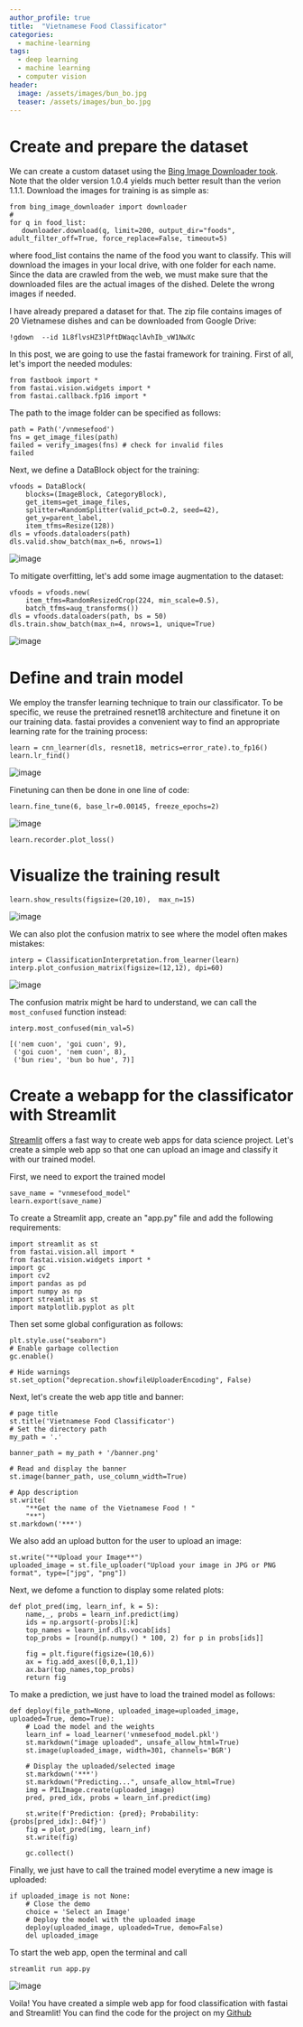 ```yaml
---
author_profile: true
title:  "Vietnamese Food Classificator"
categories:
  - machine-learning
tags:
  - deep learning
  - machine learning
  - computer vision
header:
  image: /assets/images/bun_bo.jpg
  teaser: /assets/images/bun_bo.jpg
---
```


# Create and prepare the dataset
We can create a custom dataset using the [Bing Image Downloader took](https://github.com/gurugaurav/bing_image_downloader). Note that the older version 1.0.4 yields much better result than the verion 1.1.1. Download the images for training is as simple as:


```
from bing_image_downloader import downloader
#
for q in food_list:
   downloader.download(q, limit=200, output_dir="foods", adult_filter_off=True, force_replace=False, timeout=5)
```
where food_list contains the name of the food you want to classify. This will download the images in your local drive, with one folder for each name. Since the data are crawled from the web, we must make sure that the downloaded files are the actual images of the dished. Delete the wrong images if needed.

I have already prepared a dataset for that. The zip file contains images of 20 Vietnamese dishes and can be downloaded from Google Drive:
```
!gdown  --id 1L8flvsHZ3lPftDWaqclAvhIb_vW1NwXc
```

In this post, we are going to use the fastai framework for training. First of all, let's import the needed modules:
```
from fastbook import *
from fastai.vision.widgets import *
from fastai.callback.fp16 import *
```
The path to the image folder can be specified as follows:
```
path = Path('/vnmesefood')
fns = get_image_files(path)
failed = verify_images(fns) # check for invalid files
failed
```
Next, we define a DataBlock object for the training:

```
vfoods = DataBlock(
    blocks=(ImageBlock, CategoryBlock), 
    get_items=get_image_files, 
    splitter=RandomSplitter(valid_pct=0.2, seed=42),
    get_y=parent_label,
    item_tfms=Resize(128))
dls = vfoods.dataloaders(path)
dls.valid.show_batch(max_n=6, nrows=1)
```
![image](https://user-images.githubusercontent.com/43914109/147765691-cf5c41eb-5c98-46d1-823e-87ebdb37b8d5.png)

To mitigate overfitting, let's add some image augmentation to the dataset:
```
vfoods = vfoods.new(
    item_tfms=RandomResizedCrop(224, min_scale=0.5),
    batch_tfms=aug_transforms())
dls = vfoods.dataloaders(path, bs = 50)
dls.train.show_batch(max_n=4, nrows=1, unique=True)
```
![image](https://user-images.githubusercontent.com/43914109/147765708-3f0e0a2c-0d82-40b1-9075-811c16db7249.png)

# Define and train model
We employ the transfer learning technique to train our classificator. To be specific, we reuse the pretrained resnet18 architecture and finetune it on our training data. fastai provides a convenient way to find an appropriate learning rate for the training process:
```
learn = cnn_learner(dls, resnet18, metrics=error_rate).to_fp16()
learn.lr_find()
```
![image](https://user-images.githubusercontent.com/43914109/147765725-ce04a0b7-a88f-4b31-9520-8ff14ddb8eca.png)

Finetuning can then be done in one line of code:
```
learn.fine_tune(6, base_lr=0.00145, freeze_epochs=2)
```
![image](https://user-images.githubusercontent.com/43914109/147765758-a071fcc0-7607-49dc-8be6-c39540ceb1b9.png)

```
learn.recorder.plot_loss()
```

# Visualize the training result
```
learn.show_results(figsize=(20,10),  max_n=15)
```
![image](https://user-images.githubusercontent.com/43914109/147765776-4e1f60c7-c794-4196-903a-b442d9a5f820.png)

We can also plot the confusion matrix to see where the model often makes mistakes:
```
interp = ClassificationInterpretation.from_learner(learn)
interp.plot_confusion_matrix(figsize=(12,12), dpi=60)
```
![image](https://user-images.githubusercontent.com/43914109/147765785-be8ed4ec-a394-4eae-8550-ff909454b04d.png)

The confusion matrix might be hard to understand, we can call the `most_confused` function instead:

```
interp.most_confused(min_val=5)
```
```
[('nem cuon', 'goi cuon', 9),
 ('goi cuon', 'nem cuon', 8),
 ('bun rieu', 'bun bo hue', 7)]
```
# Create a webapp for the classificator with Streamlit
[Streamlit](https://streamlit.io/) offers a fast way to create web apps for data science project. Let's create a simple web app so that one can upload an image and classify it with our trained model. 

First, we need to export the trained model 
```
save_name = "vnmesefood_model"
learn.export(save_name)
```
To create a Streamlit app, create an "app.py" file and add the following requirements:
```
import streamlit as st
from fastai.vision.all import *
from fastai.vision.widgets import *
import gc
import cv2
import pandas as pd
import numpy as np
import streamlit as st
import matplotlib.pyplot as plt
```
Then set some global configuration as follows:
```
plt.style.use("seaborn")
# Enable garbage collection
gc.enable()

# Hide warnings
st.set_option("deprecation.showfileUploaderEncoding", False)
```
Next, let's create the web app title and banner:
```
# page title
st.title('Vietnamese Food Classificator')
# Set the directory path
my_path = '.'

banner_path = my_path + '/banner.png'

# Read and display the banner
st.image(banner_path, use_column_width=True)

# App description
st.write(
    "**Get the name of the Vietnamese Food ! "
    "**")
st.markdown('***')
```
We also add an upload button for the user to upload an image:
```
st.write("**Upload your Image**")
uploaded_image = st.file_uploader("Upload your image in JPG or PNG format", type=["jpg", "png"])
```

Next, we defome a function to display some related plots:
```
def plot_pred(img, learn_inf, k = 5):
    name,_, probs = learn_inf.predict(img)
    ids = np.argsort(-probs)[:k]
    top_names = learn_inf.dls.vocab[ids]
    top_probs = [round(p.numpy() * 100, 2) for p in probs[ids]]

    fig = plt.figure(figsize=(10,6))
    ax = fig.add_axes([0,0,1,1])
    ax.bar(top_names,top_probs)
    return fig

```
To make a prediction, we just have to load the trained model as follows:
```
def deploy(file_path=None, uploaded_image=uploaded_image, uploaded=True, demo=True):
    # Load the model and the weights
    learn_inf = load_learner('vnmesefood_model.pkl')
    st.markdown("image uploaded", unsafe_allow_html=True)
    st.image(uploaded_image, width=301, channels='BGR')

    # Display the uploaded/selected image
    st.markdown('***')
    st.markdown("Predicting...", unsafe_allow_html=True)
    img = PILImage.create(uploaded_image)
    pred, pred_idx, probs = learn_inf.predict(img)

    st.write(f'Prediction: {pred}; Probability: {probs[pred_idx]:.04f}')
    fig = plot_pred(img, learn_inf)
    st.write(fig)

    gc.collect()
```
Finally, we just have to call the trained model everytime a new image is uploaded:

```
if uploaded_image is not None:
    # Close the demo
    choice = 'Select an Image'
    # Deploy the model with the uploaded image
    deploy(uploaded_image, uploaded=True, demo=False)
    del uploaded_image
```
To start the web app, open the terminal and call
```
streamlit run app.py
```
![image](https://user-images.githubusercontent.com/43914109/147768429-3772d9b4-15e0-422e-b456-f1f3a5e749d9.png)

Voila! You have created a simple web app for food classification with fastai and Streamlit! You can find the code for the project on my [Github](https://github.com/qgiaong/vnmesefood_classsificator)

